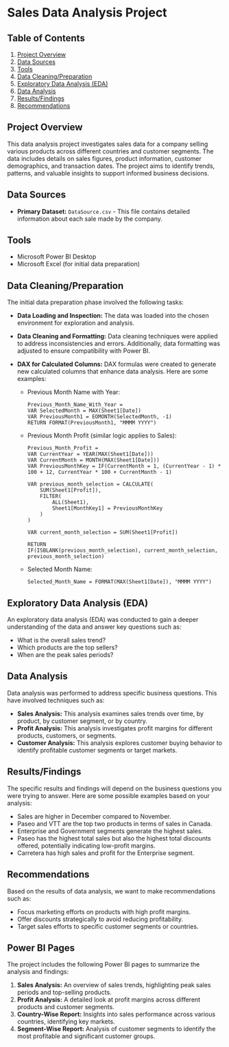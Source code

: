 # Sales Data Analysis Project

## Table of Contents

1. [Project Overview](#project-overview)
2. [Data Sources](#data-sources)
3. [Tools](#tools)
4. [Data Cleaning/Preparation](#data-cleaningpreparation)
5. [Exploratory Data Analysis (EDA)](#exploratory-data-analysis-eda)
6. [Data Analysis](#data-analysis)
7. [Results/Findings](#resultsfindings)
8. [Recommendations](#recommendations)

## Project Overview

This data analysis project investigates sales data for a company selling various products across different countries and customer segments. The data includes details on sales figures, product information, customer demographics, and transaction dates. The project aims to identify trends, patterns, and valuable insights to support informed business decisions.

## Data Sources

* **Primary Dataset:** `DataSource.csv` - This file contains detailed information about each sale made by the company.

## Tools

* Microsoft Power BI Desktop
* Microsoft Excel (for initial data preparation)

## Data Cleaning/Preparation

The initial data preparation phase involved the following tasks:

* **Data Loading and Inspection:**
The data was loaded into the chosen environment for exploration and analysis.

* **Data Cleaning and Formatting:**
Data cleaning techniques were applied to address inconsistencies and errors. Additionally, data formatting was adjusted to ensure compatibility with Power BI.

* **DAX for Calculated Columns:**
DAX formulas were created to generate new calculated columns that enhance data analysis. Here are some examples:

  - Previous Month Name with Year:

    ```dax
    Previous_Month_Name_With_Year = 
    VAR SelectedMonth = MAX(Sheet1[Date])
    VAR PreviousMonth1 = EOMONTH(SelectedMonth, -1)
    RETURN FORMAT(PreviousMonth1, "MMMM YYYY")
    ```

  - Previous Month Profit (similar logic applies to Sales):

    ```dax
    Previous_Month_Profit = 
    VAR CurrentYear = YEAR(MAX(Sheet1[Date]))
    VAR CurrentMonth = MONTH(MAX(Sheet1[Date]))
    VAR PreviousMonthKey = IF(CurrentMonth = 1, (CurrentYear - 1) * 100 + 12, CurrentYear * 100 + CurrentMonth - 1)
    
    VAR previous_month_selection = CALCULATE(
        SUM(Sheet1[Profit]),
        FILTER(
            ALL(Sheet1),
            Sheet1[MonthKey1] = PreviousMonthKey
        )
    )
    
    VAR current_month_selection = SUM(Sheet1[Profit])
    
    RETURN
    IF(ISBLANK(previous_month_selection), current_month_selection, previous_month_selection)
    ```

  - Selected Month Name:

    ```dax
    Selected_Month_Name = FORMAT(MAX(Sheet1[Date]), "MMMM YYYY")
    ```

## Exploratory Data Analysis (EDA)

An exploratory data analysis (EDA) was conducted to gain a deeper understanding of the data and answer key questions such as:

* What is the overall sales trend?
* Which products are the top sellers?
* When are the peak sales periods?

## Data Analysis

Data analysis was performed to address specific business questions. This have involved techniques such as:

* **Sales Analysis:** This analysis examines sales trends over time, by product, by customer segment, or by country.
* **Profit Analysis:** This analysis investigates profit margins for different products, customers, or segments.
* **Customer Analysis:** This analysis explores customer buying behavior to identify profitable customer segments or target markets.

## Results/Findings

The specific results and findings will depend on the business questions you were trying to answer. Here are some possible examples based on your analysis:

* Sales are higher in December compared to November.
* Paseo and VTT are the top two products in terms of sales in Canada.
* Enterprise and Government segments generate the highest sales.
* Paseo has the highest total sales but also the highest total discounts offered, potentially indicating low-profit margins.
* Carretera has high sales and profit for the Enterprise segment.

## Recommendations

Based on the results of data analysis, we want to make recommendations such as:

* Focus marketing efforts on products with high profit margins.
* Offer discounts strategically to avoid reducing profitability.
* Target sales efforts to specific customer segments or countries.

## Power BI Pages

The project includes the following Power BI pages to summarize the analysis and findings:

1. **Sales Analysis:** An overview of sales trends, highlighting peak sales periods and top-selling products.
2. **Profit Analysis:** A detailed look at profit margins across different products and customer segments.
3. **Country-Wise Report:** Insights into sales performance across various countries, identifying key markets.
4. **Segment-Wise Report:** Analysis of customer segments to identify the most profitable and significant customer groups.

